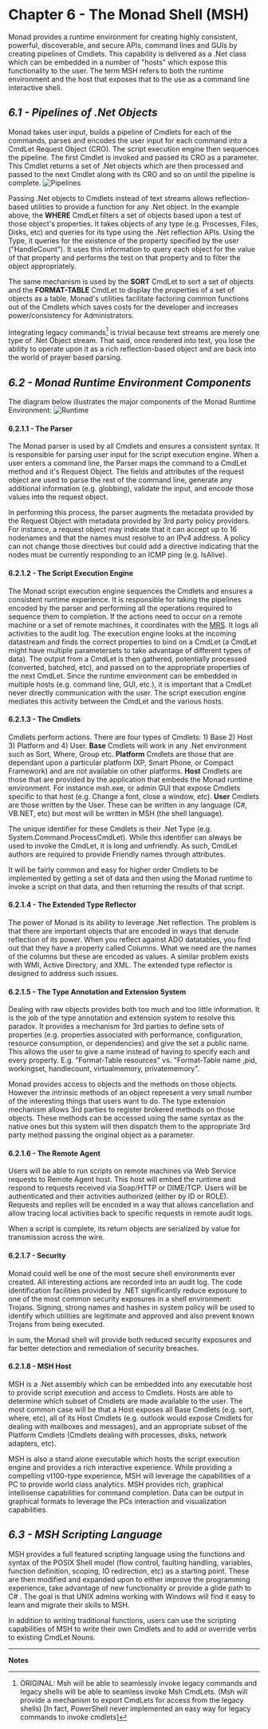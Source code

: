 # Chapter 6 - The Monad Shell (MSH)
Monad provides a runtime environment for creating highly consistent, powerful, discoverable, and secure APIs, command lines and GUIs by creating pipelines of Cmdlets.  This capability is delivered as a .Net class which can be embedded in a number of "hosts" which expose this functionality to the user.  The term MSH refers to both the runtime environment and the host that exposes that to the use as a command line interactive shell.

## _6.1 - Pipelines of .Net Objects_
Monad takes user input, builds a pipeline of Cmdlets for each of the commands, parses and encodes the user input for each command into a CmdLet Request Object (CRO).  The script execution engine then sequences the pipeline.  The first Cmdlet is invoked and passed its CRO as a parameter.  This Cmdlet returns a set of .Net objects which are then processed and passed to the next Cmdlet along with its CRO and so on until the pipeline is complete.
![Pipelines](images/pipelines.png)

Passing .Net objects to Cmdlets instead of text streams allows reflection-based utilities to provide a function for any .Net object.  In the example above, the **WHERE** CmdLet filters a set of objects based upon a test of those object's properties.  It takes objects of any type (e.g. Processes, Files, Disks, etc) and queries for its type using the .Net reflection APIs.  Using the Type, it queries for the existence of the property specified by the user ("HandleCount").  It uses this information to query each object for the value of that property and performs the test on that property and to filter the object appropriately.

The same mechanism is used by the **SORT** CmdLet to sort a set of objects and the **FORMAT-TABLE** CmdLet to display the properties of a set of objects as a table.  Monad's utilities facilitate factoring common functions out of the Cmdlets which saves costs for the developer and increases power/consistency for Administrators.

Integrating legacy commands[^6-1] is trivial because text streams are merely one type of .Net Object stream.  That said, once rendered into text, you lose the ability to operate upon it as a rich reflection-based object and are back into the world of prayer based parsing.

## _6.2 - Monad Runtime Environment Components_
The diagram below illustrates the major components of the Monad Runtime Environment:
![Runtime](images/runtime.png)


#### 6.2.1.1 - The Parser
The Monad parser is used by all Cmdlets and ensures a consistent syntax.  It is responsible for parsing user input for the script execution engine.  When a user enters a command line, the Parser maps the command to a CmdLet method and it's Request Object.  The fields and attributes of the request object are used to parse the rest of the command line, generate any additional information (e.g. globbing), validate the input, and encode those values into the request object.

In performing this process, the parser augments the metadata provided by the Request Object with metadata provided by 3rd party policy providers.  For instance, a request object may indicate that it can accept up to 16 nodenames and that the names must resolve to an IPv4 address.  A policy can not change those directives but could add a directive indicating that the nodes must be currently responding to an ICMP ping (e.g. IsAlive).

#### 6.2.1.2 - The Script Execution Engine
The Monad script execution engine sequences the Cmdlets and ensures a consistent runtime experience.  It is responsible for taking the pipelines encoded by the parser and performing all the operations required to sequence them to completion.  If the actions need to occur on a remote machine or a set of remote machines, it coordinates with the [MRS](https://www.penflip.com/powershellorg/monad-manifesto-annotated/blob/master/chapter-8-the-monad-remote-script-mrs.txt).  It logs all activities to the audit log.  The execution engine looks at the incoming datastream and finds the correct properties to bind on a CmdLet (a CmdLet might have multiple parametersets to take advantage of different types of data).  The output from a CmdLet is then gathered, potentially processed (converted, batched, etc), and passed on to the appropriate properties of the next CmdLet.  Since the runtime environment can be embedded in multiple hosts (e.g. command line, GUI, etc.), it is important that a CmdLet never directly communication with the user.  The script execution engine mediates this activity between the CmdLet and the various hosts.

#### 6.2.1.3 - The Cmdlets
Cmdlets perform actions.  There are four types of Cmdlets: 1) Base 2) Host 3) Platform and 4) User.   **Base** Cmdlets will work in any .Net environment such as Sort, Where, Group etc.   **Platform** Cmdlets are those that are dependant upon a particular platform (XP, Smart Phone, or Compact Framework) and are not available on other platforms.   **Host** Cmdlets are those that are provided by the application that embeds the Monad runtime environment.  For instance msh.exe, or admin GUI that expose Cmdlets specific to that host (e.g. Change a font, close a window, etc).   **User** Cmdlets are those written by the User.  These can be written in any language (C#, VB.NET, etc) but most will be written in MSH (the shell language).

The unique identifier for these Cmdlets is their .Net Type (e.g. System.Command.ProcessCmdLet).  While this identifier can always be used to invoke the CmdLet, it is long and unfriendly.  As such, CmdLet authors are required to provide Friendly names through attributes.

It will be fairly common and easy for higher order Cmdlets to be implemented by getting a set of data and then using the Monad runtime to invoke a script on that data, and then returning the results of that script.

#### 6.2.1.4 - The Extended Type Reflector
The power of Monad is its ability to leverage .Net reflection.  The problem is that there are important objects that are encoded in ways that denude reflection of its power.  When you reflect against ADO datatables, you find out that they have a property called Columns.  What we need are the names of the columns but these are encoded as values.  A similar problem exists with WMI, Active Directory, and XML.  The extended type reflector is designed to address such issues.

#### 6.2.1.5 - The Type Annotation and Extension System
Dealing with raw objects provides both too much and too little information.  It is the job of the type annotation and extension system to resolve this paradox.  It provides a mechanism for 3rd parties to define sets of properties (e.g. properties associated with performance, configuration, resource consumption, or dependencies) and give the set a public name.  This allows the user to give a name instead of having to specify each and every property.  E.g. "Format-Table resources" vs. "Format-Table name ,pid, workingset, handlecount, virtualmemory, privatememory".

Monad provides access to objects and the methods on those objects.  However the intrinsic methods of an object represent a very small number of the interesting things that users want to do.  The type extension mechanism allows 3rd parties to register brokered methods on those objects.  These methods can be accessed using the same syntax as the native ones but this system will then dispatch them to the appropriate 3rd party method passing the original object as a parameter.

#### 6.2.1.6 - The Remote Agent
Users will be able to run scripts on remote machines via Web Service requests to Remote Agent host.  This host will embed the runtime and respond to requests received via Soap/HTTP or DIME/TCP.  Users will be authenticated and their activities authorized (either by ID or ROLE).  Requests and replies will be encoded in a way that allows cancellation and allow tracing local activities back to specific requests in remote audit logs.

When a script is complete, its return objects are serialized by value for transmission across the wire.

#### 6.2.1.7 - Security

Monad could well be one of the most secure shell environments ever created.  All interesting actions are recorded into an audit log.  The code identification facilities provided by .NET significantly reduce exposure to one of the most common security exposures in a shell environment: Trojans. Signing, strong names and hashes in system policy will be used to identify which utilities are legitimate and approved and also prevent known Trojans from being executed.

In sum, the Monad shell will provide both reduced security exposures and far better detection and remediation of security breaches.

#### 6.2.1.8 - MSH Host
MSH is a .Net assembly which can be embedded into any executable host to provide script execution and access to Cmdlets.  Hosts are able to determine which subset of Cmdlets are made available to the user.  The most common case will be that a Host exposes all Base Cmdlets (e.g. sort, where, etc), all of its Host Cmdlets (e.g. outlook would expose Cmdlets for dealing with mailboxes and messages), and an appropriate subset of the Platform Cmdlets (Cmdlets dealing with processes, disks, network adapters, etc).

MSH is also a stand alone executable which hosts the script execution engine and provides a rich interactive experience.  While providing a compelling vt100-type experience, MSH will leverage the capabilities of a PC to provide world class analytics.  MSH provides rich, graphical intellisense capabilities for command completion.  Data can be output in graphical formats to leverage the PCs interaction and visualization capabilities.

## _6.3 - MSH Scripting Language_
MSH provides a full featured scripting language using the functions and syntax of the POSIX Shell model (flow control, faulting handling, variables, function definition, scoping, IO redirection, etc) as a starting point.  These are then modified and expanded upon to either improve the programming experience, take advantage of new functionality or provide a glide path to C# .  The goal is that UNIX admins working with Windows will find it easy to learn and migrate their skills to MSH.

In addition to writing traditional functions, users can use the scripting capabilities of MSH to write their own Cmdlets and to add or override verbs to existing CmdLet Nouns.

___

**Notes**

[^6-1]: ORIGINAL: Msh will be able to seamlessly invoke legacy commands and legacy shells will be able to seamless invoke Msh CmdLets.  (Msh will provide a mechanism to export CmdLets for access from the legacy shells) [In fact, PowerShell never implemented an easy way for legacy commands to invoke cmdlets]
